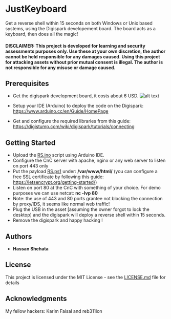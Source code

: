 # JustKeyboard

Get a reverse shell within 15 seconds on both Windows or Unix based systems, using the Digispark developement board. The board acts as a keyboard, then does all the magic! 

#### DISCLAIMER: This project is developed for learning and security assessments purposes only. Use these at your own discretion, the author cannot be held responsible for any damages caused. Using this project for attacking assets without prior mutual consent is illegal. The author is not responsible for any misuse or damage caused.     


## Prerequisites

- Get the digispark development board, it costs about 6 USD. 
![alt text](https://s3.amazonaws.com/digistump-resources/images/l/61e2f14edffc1edfa2685963155b0d33.jpg)

- Setup your IDE (Arduino) to deploy the code on the Digispark: https://www.arduino.cc/en/Guide/HomePage
- Get and configure the required libraries from this guide: https://digistump.com/wiki/digispark/tutorials/connecting

## Getting Started

- Upload the [RS.ino](RS.ino) script using Arduino IDE.
- Configure the CnC server with apache, nginx or any web server to listen on port 443 only 
- Put the payload [RS.ps1](RS.ps1) under: **/var/www/html/**
(you can configure a free SSL certificate by following this guide: https://letsencrypt.org/getting-started/)
- Listen on port 80 at the CnC with something of your choice. For demo purposes we can use netcat: **nc -lvp 80**
- Note: the use of 443 and 80 ports grantee not blocking the connection by proxy/IDS, it seems like normal web traffic!
- Plug the USB in the asset [assuming the owner forgot to lock the desktop] and the digispark will deploy a reverse shell within 15 seconds.
- Remove the digispark and happy hacking !

## Authors

* **Hassan Shehata**

## License

This project is licensed under the MIT License - see the [LICENSE.md](LICENSE.md) file for details

## Acknowledgments

My fellow hackers: Karim Faisal and reb311ion


